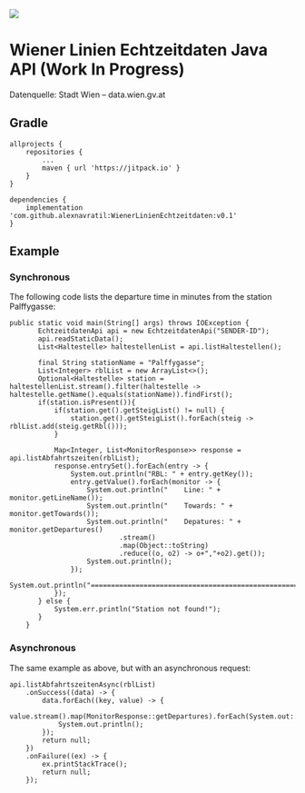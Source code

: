 [![](https://jitpack.io/v/alexnavratil/WienerLinienEchtzeitdaten.svg)](https://jitpack.io/#alexnavratil/WienerLinienEchtzeitdaten)

# Wiener Linien Echtzeitdaten Java API (Work In Progress)
Datenquelle: Stadt Wien – data.wien.gv.at

## Gradle
```
allprojects {
    repositories {
	    ...
	    maven { url 'https://jitpack.io' }
	}
}

dependencies {
    implementation 'com.github.alexnavratil:WienerLinienEchtzeitdaten:v0.1'
}
```

## Example
### Synchronous
The following code lists the departure time in minutes from the station Palffygasse:
```
public static void main(String[] args) throws IOException {
       EchtzeitdatenApi api = new EchtzeitdatenApi("SENDER-ID");
       api.readStaticData();
       List<Haltestelle> haltestellenList = api.listHaltestellen();

       final String stationName = "Palffygasse";
       List<Integer> rblList = new ArrayList<>();
       Optional<Haltestelle> station = haltestellenList.stream().filter(haltestelle -> haltestelle.getName().equals(stationName)).findFirst();
       if(station.isPresent()){
           if(station.get().getSteigList() != null) {
               station.get().getSteigList().forEach(steig -> rblList.add(steig.getRbl()));
           }

           Map<Integer, List<MonitorResponse>> response = api.listAbfahrtszeiten(rblList);
           response.entrySet().forEach(entry -> {
               System.out.println("RBL: " + entry.getKey());
               entry.getValue().forEach(monitor -> {
                   System.out.println("    Line: " + monitor.getLineName());
                   System.out.println("    Towards: " + monitor.getTowards());
                   System.out.println("    Depatures: " + monitor.getDepartures()
                           .stream()
                           .map(Object::toString)
                           .reduce((o, o2) -> o+","+o2).get());
                   System.out.println();
               });
               System.out.println("==========================================================");
           });
       } else {
           System.err.println("Station not found!");
       }
    }
```

### Asynchronous
The same example as above, but with an asynchronous request:
```
api.listAbfahrtszeitenAsync(rblList)
    .onSuccess((data) -> {
        data.forEach((key, value) -> {
            value.stream().map(MonitorResponse::getDepartures).forEach(System.out::println);
            System.out.println();
        });
        return null;
    })
    .onFailure((ex) -> {
        ex.printStackTrace();
        return null;
    });
```